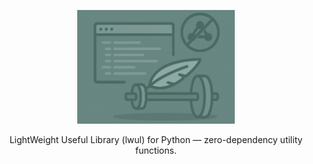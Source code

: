 <p align="center">
    <img src="docs/images/banner.png" alt="Banner" style="width: 50%;">
</p>

<p align="center">
    LightWeight Useful Library (lwul) for Python — zero-dependency utility functions.
</p>